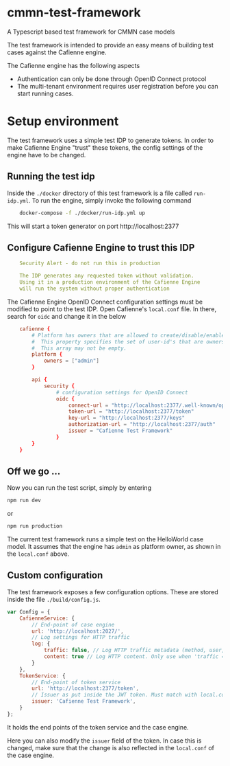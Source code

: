 # cmmn-test-framework
A Typescript based test framework for CMMN case models

The test framework is intended to provide an easy means of building test cases against the Cafienne engine.

The Cafienne engine has the following aspects
- Authentication can only be done through OpenID Connect protocol
- The multi-tenant environment requires user registration before you can start running cases.

# Setup environment
The test framework uses a simple test IDP to generate tokens.
In order to make Cafienne Engine "trust" these tokens, the config settings of the engine have to be changed.

## Running the test idp
Inside the `./docker` directory of this test framework is a file called `run-idp.yml`.
To run the engine, simply invoke the following command
```bash
    docker-compose -f ./docker/run-idp.yml up
```
This will start a token generator on port http://localhost:2377

## Configure Cafienne Engine to trust this IDP
```yml
    Security Alert - do not run this in production

    The IDP generates any requested token without validation.
    Using it in a production environment of the Cafienne Engine
    will run the system without proper authentication
```
The Cafienne Engine OpenID Connect configuration settings must be modified to point to the test IDP.
Open Cafienne's `local.conf` file.
In there, search for `oidc` and change it in the below
```conf
    cafienne {
        # Platform has owners that are allowed to create/disable/enable tenants
        #  This property specifies the set of user-id's that are owners
        #  This array may not be empty.
        platform {
            owners = ["admin"]
        }

        api {
            security {
                # configuration settings for OpenID Connect
                oidc {
                    connect-url = "http://localhost:2377/.well-known/openid-configuration"
                    token-url = "http://localhost:2377/token"
                    key-url = "http://localhost:2377/keys"
                    authorization-url = "http://localhost:2377/auth"
                    issuer = "Cafienne Test Framework"
                }
        }
    }
```

## Off we go ...
Now you can run the test script, simply by entering
```bash
npm run dev
```
or
```bash
npm run production
```
The current test framework runs a simple test on the HelloWorld case model.
It assumes that the engine has `admin` as platform owner, as shown in the `local.conf` above.

## Custom configuration
The test framework exposes a few configuration options. These are stored inside the file `./build/config.js`.
```js
var Config = {
    CafienneService: {
        // End-point of case engine
        url: 'http://localhost:2027/',
        // Log settings for HTTP traffic
        log: {
            traffic: false, // Log HTTP traffic metadata (method, user, url)
            content: true // Log HTTP content. Only use when 'traffic = true'
        }
    },
    TokenService: {
        // End-point of token service
        url: 'http://localhost:2377/token',
        // Issuer as put inside the JWT token. Must match with local.conf settings of engine.
        issuer: 'Cafienne Test Framework',
    }
};
```
It holds the end points of the token service and the case engine.

Here you can also modify the `issuer` field of the token. In case this is changed, make sure that the change is also reflected in the `local.conf` of the case engine.